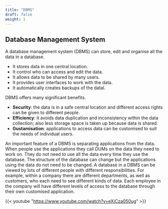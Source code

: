 ```yaml
---
title: "DBMS"
draft: false
weight: 1
---
```


## Database Management System

A database management system (DBMS) can store, edit and organise all the data in a database.

- It stores data in one central location.
- It control who can access and edit the data.
- It allows data to be shared by many users.
- It provides user interfaces to work with the data.
- It automatically creates backups of the datal.

DBMS offers many significant benefits.

- **Security**: the data is in a safe central location and different access rights can be given to different people.
- **Efficiency**: it avoids data duplication and inconsistency within the data collection; also less storage space is taken up because data is shared.
- **Gustamisation**: applications to access data can be customised to suit the needs of individual users.

An important feature of a DBMS is separating applications from the data.
When people use the applications they call DUMs on the data they need to work on.
They do not need to use all the data every time they use the database.
The structure of the database can change but the applications using the data do not need to be changed.
A database in a DBMS can be viewed by lots of different people with different responsibilities. For example, within a company there are different departments, as well as customers, who each need to see different kinds of data. Each employee in the company will have different levels of access to the database through their own customised application.

{{< youtube "https://www.youtube.com/watch?v=eXiCza050ug" >}}
